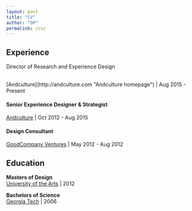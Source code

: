 ```yaml
---
layout: post
title: "CV"
author: "DP"
permalink: /cv/
---
```


## Experience
<p class="sans">Director of Research and Experience Design</p> <br>
[Andculture](http://andculture.com "Andculture homepage") | Aug 2015 - Present

#### Senior Experience Designer & Strategist <br>
[Andculture](http://andculture.com "Andculture homepage") | Oct 2012 - Aug 2015

#### Design Consultant <br>
[GoodCompany Ventures](https://www.crunchbase.com/organization/goodcompany-ventures "GoodCompany Ventures Crunchbase page") | May 2012 - Aug 2012

## Education
**Masters of Design** <br>
[University of the Arts](https://www.uarts.edu "UArts Homepage") | 2012

**Bachelors of Science** <br>
[Georgia Tech](https://www.gatech.edu "Georgia Tech Hompage") | 2006

